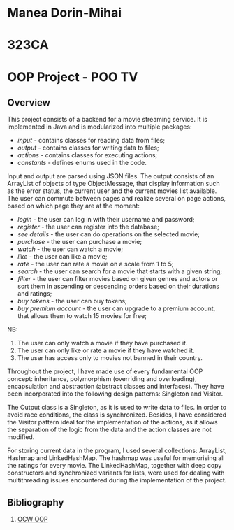 # Manea Dorin-Mihai

# 323CA

# OOP Project - POO TV

## Overview

This project consists of a backend for a movie streaming service. It is
implemented in Java and is modularized into multiple packages:

- *input* - contains classes for reading data from files;
- *output* - contains classes for writing data to files;
- *actions* - contains classes for executing actions;
- *constants* - defines enums used in the code.

Input and output are parsed using JSON files. The output consists of an
ArrayList of objects of type ObjectMessage, that display information such as
the error status, the current user and the current movies list available. The
user can commute between pages and realize several on page actions, based on
which page they are at the moment:

- *login* - the user can log in with their username and password;
- *register* - the user can register into the database;
- *see details* - the user can do operations on the selected movie;
- *purchase* - the user can purchase a movie;
- *watch* - the user can watch a movie;
- *like* - the user can like a movie;
- *rate* - the user can rate a movie on a scale from 1 to 5;
- *search* - the user can search for a movie that starts with a given string;
- *filter* - the user can filter movies based on given genres and actors or
  sort them in ascending or descending orders based on their durations and
  ratings;
- *buy tokens* - the user can buy tokens;
- *buy premium account* - the user can upgrade to a premium account, that
  allows them to watch 15 movies for free;

NB:

1. The user can only watch a movie if they have purchased it.
2. The user can only like or rate a movie if they have watched it.
3. The user has access only to movies not banned in their country.

Throughout the project, I have made use of every fundamental OOP concept:
inheritance, polymorphism (overriding and overloading), encapsulation and
abstraction (abstract classes and interfaces). They have been incorporated into
the following design patterns: Singleton and Visitor.

The Output class is a Singleton, as it is used to write data to files. In order
to avoid race conditions, the class is synchronized. Besides, I have considered
the Visitor pattern ideal for the implementation of the actions, as it allows
the separation of the logic from the data and the action classes are not
modified.

For storing current data in the program, I used several collections: ArrayList,
Hashmap and LinkedHashMap. The hashmap was useful for memorising all the
ratings for every movie. The LinkedHashMap, together with deep copy
constructors and synchronized variants for lists, were used for dealing with
multithreading issues encountered during the implementation of the project.

## Bibliography

1. [OCW OOP](https://ocw.cs.pub.ro/courses/poo-ca-cd/laboratoare)
